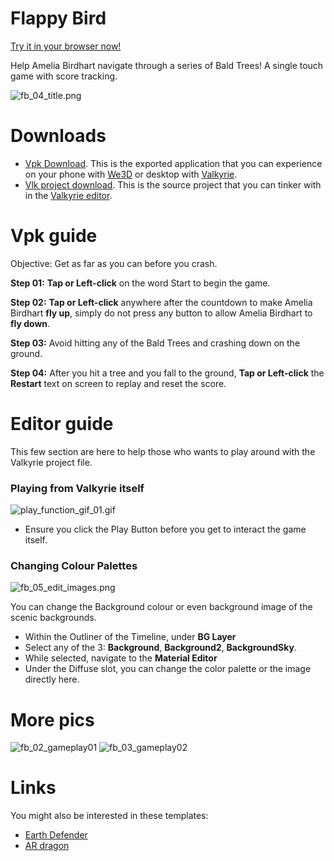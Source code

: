 # Flappy Bird
[Try it in your browser now!](/vlk/samples/flappy-bird/FlappyBird.vpk)

Help Amelia Birdhart navigate through a series of Bald Trees! A single touch game with score tracking.

![fb_04_title.png](https://cdn2.talansoft.com/ftp/img/tutorial_sample_images/fb_04_title.png)

# Downloads
- [Vpk Download](https://cdn2.talansoft.com/ftp/samples/FlappyBird.vpk). This is the exported application that you can experience on your phone with [We3D](/vlk/downloads#we3d) or desktop with [Valkyrie](/vlk/downloads#vlk).
- [Vlk project download](https://cdn2.talansoft.com/ftp/samples/FlappyBird.zip). This is the source project that you can tinker with in the [Valkyrie editor](/vlk/downloads#vlk).

# Vpk guide
Objective: Get as far as you can before you crash.

**Step 01:** **Tap or Left-click** on the word Start to begin the game.

**Step 02:** **Tap or Left-click** anywhere after the countdown to make Amelia Birdhart **fly up**, simply do not press any button to allow Amelia Birdhart to **fly down**.

**Step 03:** Avoid hitting any of the Bald Trees and crashing down on the ground.

**Step 04:** After you hit a tree and you fall to the ground, **Tap or Left-click** the **Restart** text on screen to replay and reset the score.

# Editor guide
This few section are here to help those who wants to play around with the Valkyrie project file.

### Playing from Valkyrie itself
![play_function_gif_01.gif](https://cdn2.talansoft.com/ftp/img/tutorial_sample_images/recent/play_function_gif_01.gif)

* Ensure you click the Play Button before you get to interact the game itself.

### Changing Colour Palettes
![fb_05_edit_images.png](https://cdn2.talansoft.com/ftp/img/tutorial_sample_images/fb_05_edit_images.png)

You can change the Background colour or even background image of the scenic backgrounds.

* Within the Outliner of the Timeline, under **BG Layer**
* Select any of the 3: **Background**, **Background2**, **BackgroundSky**.
* While selected, navigate to the **Material Editor**
* Under the Diffuse slot, you can change the color palette or the image directly here.

# More pics
![fb_02_gameplay01](https://cdn2.talansoft.com/ftp/img/tutorial_sample_images/fb_02_gameplay01.png)
![fb_03_gameplay02](https://cdn2.talansoft.com/ftp/img/tutorial_sample_images/fb_03_gameplay02.png)

# Links
You might also be interested in these templates:
- [Earth Defender](./earth-defender)
- [AR dragon](./ar-dragon)
